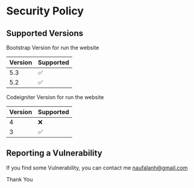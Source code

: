 # Security Policy

## Supported Versions

Bootstrap Version for run the website

| Version | Supported          |
| ------- | ------------------ |
| 5.3     | :white_check_mark: |
| 5.2     | :white_check_mark: |

Codeigniter Version for run the website

| Version | Supported          |
| ------- | ------------------ |
| 4     | :x: |
| 3     | :white_check_mark: |

## Reporting a Vulnerability

If you find some Vulnerability, you can contact me
naufalanh@gmail.com

Thank You
